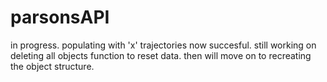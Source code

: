 # parsonsAPI

in progress. populating with 'x' trajectories now succesful. still working on deleting all objects function to reset data. then will move on to recreating the 
object structure.
